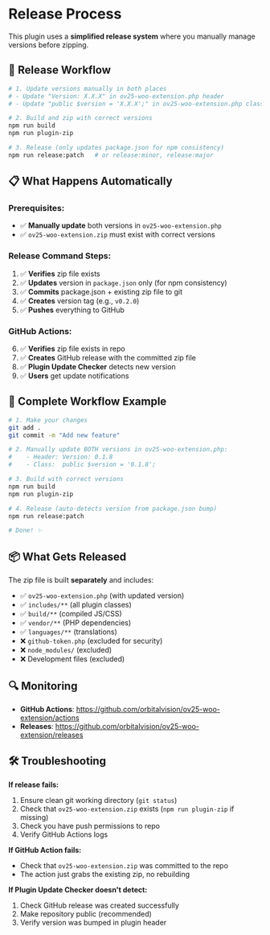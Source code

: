 # Release Process

This plugin uses a **simplified release system** where you manually manage versions before zipping.

## 🚀 Release Workflow

```bash
# 1. Update versions manually in both places
# - Update "Version: X.X.X" in ov25-woo-extension.php header
# - Update "public $version = 'X.X.X';" in ov25-woo-extension.php class

# 2. Build and zip with correct versions
npm run build
npm run plugin-zip

# 3. Release (only updates package.json for npm consistency)
npm run release:patch   # or release:minor, release:major
```

## 📋 What Happens Automatically

### **Prerequisites:**
- ✅ **Manually update** both versions in `ov25-woo-extension.php`
- ✅ `ov25-woo-extension.zip` must exist with correct versions

### **Release Command Steps:**
1. ✅ **Verifies** zip file exists
2. ✅ **Updates** version in `package.json` only (for npm consistency)
3. ✅ **Commits** package.json + existing zip file to git
4. ✅ **Creates** version tag (e.g., `v0.2.0`)
5. ✅ **Pushes** everything to GitHub

### **GitHub Actions:**
6. ✅ **Verifies** zip file exists in repo
7. ✅ **Creates** GitHub release with the committed zip file
8. ✅ **Plugin Update Checker** detects new version
9. ✅ **Users** get update notifications

## 🎯 Complete Workflow Example

```bash
# 1. Make your changes
git add .
git commit -m "Add new feature"

# 2. Manually update BOTH versions in ov25-woo-extension.php:
#    - Header: Version: 0.1.8
#    - Class:  public $version = '0.1.8';

# 3. Build with correct versions
npm run build
npm run plugin-zip

# 4. Release (auto-detects version from package.json bump)
npm run release:patch

# Done! ✨
```

## 📦 What Gets Released

The zip file is built **separately** and includes:
- ✅ `ov25-woo-extension.php` (with updated version)
- ✅ `includes/**` (all plugin classes)
- ✅ `build/**` (compiled JS/CSS)
- ✅ `vendor/**` (PHP dependencies)
- ✅ `languages/**` (translations)
- ❌ `github-token.php` (excluded for security)
- ❌ `node_modules/` (excluded)
- ❌ Development files (excluded)

## 🔍 Monitoring

- **GitHub Actions**: https://github.com/orbitalvision/ov25-woo-extension/actions
- **Releases**: https://github.com/orbitalvision/ov25-woo-extension/releases

## 🛠️ Troubleshooting

**If release fails:**
1. Ensure clean git working directory (`git status`)
2. Check that `ov25-woo-extension.zip` exists (`npm run plugin-zip` if missing)
3. Check you have push permissions to repo
4. Verify GitHub Actions logs

**If GitHub Action fails:**
- Check that `ov25-woo-extension.zip` was committed to the repo
- The action just grabs the existing zip, no rebuilding

**If Plugin Update Checker doesn't detect:**
1. Check GitHub release was created successfully
2. Make repository public (recommended)
3. Verify version was bumped in plugin header 